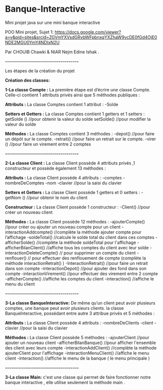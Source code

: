 # Banque-Interactive 
Mini projet java sur une mini banque interactive 

POO Mini projet, Sujet 1:
https://docs.google.com/viewer?a=v&pid=sites&srcid=ZGVmYXVsdGRvbWFpbnxqYXZhaW9vcDE0fGd4OjE0NDE2MGU0YmY4NDIxN2U

Par CHOUIB Chawki & NIAR Nejm Edine Ishak  .

**-------------------------------------**

Les étapes de la création du projet 

**Création des classes:**

**1-La classe Compte :**
La première étape est d’écrire une classe Compte. Celle-ci  contient 1 attributs privés ainsi que 5 méthodes publiques :

 **Attributs :**
La classe Comptes contient  1  attribut :
-Solde

**Setters et Getters :** 
 La classe Comptes contient  1 getters et 1 setters :
getSolde ()  //pour obtenir la valeur du solde
setSolde()   //pour modifier la valeur du solde

**Méthodes :** 
La classe Comptes contient 3 méthodes : 
-depot() //pour faire un dépôt sur le compte.
-retrait() //pour faire un retrait sur le compte.
-virer () //pour faire un virement entre 2 comptes



**-------------------------------------**

**2-La classe Client :**
La classe Client possède 4 attributs privés ,1 constructeur et possède également 13 méthodes :

 **Attributs :**
La classe Client possède  4 attributs :
-comptes
-nombreDeComptes
-nom
-clavier //pour la saisi du clavier 

**Setters et Getters :** 
 La classe Client possède  1 getters et 0 setters :
-getNom ()  //pour obtenir le nom du client 

**Constructeur :**
La classe Client possède 1 constructeur :
-Client()  //pour créer un nouveau client


**Méthodes :** 
La classe Client possède 12 méthodes : 
-ajouterCompte()  //pour créer ou ajouter un nouveau compte pour un client
-interactionAddcompte()  //complète la méthode ajouter compte pour l’affichage
-soldeTotal()  //calcule le solde total du client dans ces comptes
-afficherSolde() //complète la méthode soldeTotal pour l'affichage 
-afficherBilanClient() //affiche tous les comptes du client avec leur solde 
-interactionDeleteCompte() // pour supprimer un compte du client
-renflouer() // pour effectuer des renflouement de compte (complète la méthode interactionRetrait() ) 
-InteractionRetrait() //pour faire un retrait dans son compte
-interactionDepot() //pour ajouter des fond dans son compte
-interactionVirement() //pour effectuer des virement entre 2 compte
-afficherCompte()  //affiche les comptes du client 
-interaction()  //affiche le menu du client


**-------------------------------------**


**3-La classe BanqueInteractive:**
De même qu’un client peut avoir plusieurs comptes, une banque peut avoir plusieurs clients.
la classe BanqueInteractive, possédant entre autre  3 attribue privés et 5 méthodes :


 **Attributs :**
La classe Client possède  4 attributs :
-nombreDeClients
-client
-clavier //pour la saisi du clavier 


**Méthodes :** 
La classe Client possède 5 méthodes : 
-ajouterClient  //pour ajouter un nouveau client 
-afficherBilanBanque() //pour afficher l'ensemble des client avec leurs compte 
-interactionAddClient() //complète la méthode ajouterClient pour l'affichage 
-interactionMenuClient() //affiche le menu client 
-interaction() //affiche le menu de la banque ( le menu principale ) 


**-------------------------------------**


**3-La classe Main:**
c'est une classe qui permet de faire fonctionner notre banque interactive ,
elle utilise seulement la méthode main .